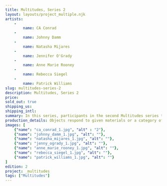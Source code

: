 ```yaml
---
title: Multitudes, Series 2
layout: layouts/project_multiple.njk
artists: 
    -
        name: CA Conrad
    -
        name: Johnny Damm
    -
        name: Natasha Mijares
    -
        name: Jennifer O'Grady
    -
        name: Anne Marie Rooney
    -
        name: Rebecca Siegel
    -
        name: Patrick Williams
slug: multitudes-series-2
description: Multitudes, Series 2
price:
sold_out: true
shipping_us: 
shipping_intl: 
summary: In this series, participants in the second Multitudes series transformed vintage metal lunchboxes from the 1960s-1980s into a work of literary or visual art.
production_details: Objects respond to given materials or a category of item which can vary by series.
images: [
    {"name": "ca_conrad_1.jpg", "alt" : "2"},
    {"name": "johnny_damm_1.jpg", "alt": ""},
    {"name": "natasha_mijares_1.jpg", "alt": ""},
    {"name": "jenny_ogrady_1.jpg", "alt": ""},
    {"name": "anne_marie_rooney_1.jpg", "alt": ""},
    {"name": "rebecca_siegel_1.jpg", "alt": ""},
    {"name": "patrick_williams_1.jpg", "alt": ""}
]
edition: 2
project: _multitudes
tags: ["Multitudes"]
---
```


